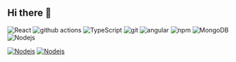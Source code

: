 ## Hi there 👋
<p>
  <img alt="React" src="https://img.shields.io/badge/-React-45b8d8?style=flat-square&logo=react&logoColor=white" />
  <img alt="github actions" src="https://img.shields.io/badge/-Github_Actions-2088FF?style=flat-square&logo=github-actions&logoColor=white" />
   <img alt="TypeScript" src="https://img.shields.io/badge/-TypeScript-007ACC?style=flat-square&logo=typescript&logoColor=white" />
   <img alt="git" src="https://img.shields.io/badge/-Git-F05032?style=flat-square&logo=git&logoColor=white" />
   <img alt="angular" src="https://img.shields.io/badge/-Angular-DD0031?style=flat-square&logo=angular&logoColor=white" />
  <img alt="npm" src="https://img.shields.io/badge/-NPM-CB3837?style=flat-square&logo=npm&logoColor=white" />
  <img alt="MongoDB" src="https://img.shields.io/badge/-MongoDB-13aa52?style=flat-square&logo=mongodb&logoColor=white" />
  <img alt="Nodejs" src="https://img.shields.io/badge/-Nodejs-43853d?style=flat-square&logo=Node.js&logoColor=white" />
</p>
 
<a href="https://github.com/ranjeetdakshvanshi/MERN-STACK"><img alt="Nodejs" src="https://github.com/user-attachments/assets/c03a8a2a-c52c-4d67-8005-02b678d5acef" /></a>
<a href="https://github.com/ranjeetdakshvanshi/FULL-STACK-JAVA"><img alt="Nodejs" src="https://github.com/user-attachments/assets/c1a6fbab-6d3a-4230-b14a-a7d9090f82f8" /></a>

